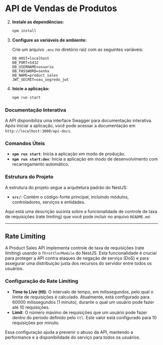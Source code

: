 # API de Vendas de Produtos

2. **Instale as dependências:**

   ```bash
   npm install
   ```
3. **Configure as variáveis de ambiente:**

   Crie um arquivo `.env` no diretório raiz com as seguintes variáveis:

   ```text
   DB_HOST=localhost
   DB_PORT=5432
   DB_USERNAME=usuario
   DB_PASSWORD=senha
   DB_NAME=product_sales
   JWT_SECRET=seu_segredo_jwt
   ```
4. **Inicie a aplicação:**

   ```bash
   npm run start
   ```

### Documentação Interativa

A API disponibiliza uma interface Swagger para documentação interativa. Após iniciar a aplicação, você pode acessar a documentação em `http://localhost:3000/api-docs`.

### Comandos Úteis

- **`npm run start`**: Inicia a aplicação em modo de produção.
- **`npm run start:dev`**: Inicia a aplicação em modo de desenvolvimento com recarregamento automático.

### Estrutura do Projeto

A estrutura do projeto segue a arquitetura padrão do NestJS:

- **`src/`**: Contém o código-fonte principal, incluindo módulos, controladores, serviços e entidades.


Aqui está uma descrição sucinta sobre a funcionalidade de controle de taxa de requisições (rate limiting) que você pode incluir no arquivo `README.md`:

---

## Rate Limiting

A Product Sales API implementa controle de taxa de requisições (rate limiting) usando o `ThrottlerModule` do NestJS. Esta funcionalidade é crucial para proteger a API contra ataques de negação de serviço (DoS) e para assegurar uma distribuição justa dos recursos do servidor entre todos os usuários.

### Configuração do Rate Limiting

- **Time to Live (ttl)**: O intervalo de tempo, em milissegundos, pelo qual o limite de requisições é calculado. Atualmente, está configurado para 60000 milissegundos (1 minuto), durante o qual um usuário pode fazer até 10 requisições.
- **Limit**: O número máximo de requisições que um usuário pode fazer dentro do período definido pelo `ttl`. Este valor está configurado para 10 requisições por minuto.

Essa configuração ajuda a prevenir o abuso da API, mantendo a performance e a disponibilidade do serviço para todos os usuários.
